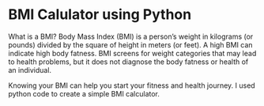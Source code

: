 # BMI Calulator using Python

What is a BMI? Body Mass Index (BMI) is a person’s weight in kilograms (or pounds) divided by the square of height in meters (or feet). A high BMI can indicate high body fatness. BMI screens for weight categories that may lead to health problems, but it does not diagnose the body fatness or health of an individual.

Knowing your BMI can help you start your fitness and health journey. I used python code to create a simple BMI calculator.
